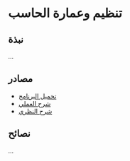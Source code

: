 # تنظيم وعمارة الحاسب

## نبذة

...

## مصادر

- [تحميل البرنامج](https://youtu.be/Re1gwqjLKXw?si=ZUkwzqd661q1vk8t)
- [شرح العملي](https://youtube.com/playlist?list=PLGqb1w5WKZIQQlsFbYYkhOTL4zMcY8aof&si=1D8WWGPgY8lJId0d)
- [شرح النظري](https://youtube.com/playlist?list=PLGqb1w5WKZITfAcpt_q8oUYb1yHtFEgeU&si=ZAPMVGoyqChO4hKc)

## نصائح

...
